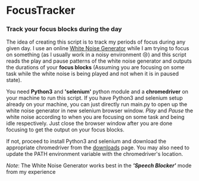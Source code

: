 # FocusTracker
### Track your focus blocks during the day

The idea of creating this script is to track my periods of focus during any given day. I use an online [White Noise Generator](https://mynoise.net/NoiseMachines/whiteNoiseGenerator.php) while I am trying to focus on something (as I usually work in a noisy environment :cry:) and this script reads the play and pause patterns of the white noise generator and outputs the durations of your **focus blocks** (Assuming you are focusing on some task while the white noise is being played and not when it is in paused state).

You need __Python3__ and **'selenium'** python module and a **chromedriver** on your machine to run this script. If you have Python3 and selenium setup already on your machine, you can just directly run main.py to open up the white noise generator in new selenium browser window. *Play* and *Pause* the white noise according to when you are focusing on some task and being idle respectively. Just close the browser window after you are done focusing to get the output on your focus blocks.

If not, proceed to install Python3 and selenium and download the appropriate chromedriver from the [downloads](https://googlechromelabs.github.io/chrome-for-testing/) page. You may also need to update the PATH environment variable with the chromedriver's location.

*Note*: The White Noise Generator works best in the ***'Speech Blocker'*** mode from my experience